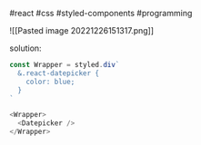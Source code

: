 #react #css #styled-components #programming 

![[Pasted image 20221226151317.png]]

solution:
```javascript
const Wrapper = styled.div`
  &.react-datepicker {
    color: blue;
  }
`

<Wrapper>
  <Datepicker />
</Wrapper>
```